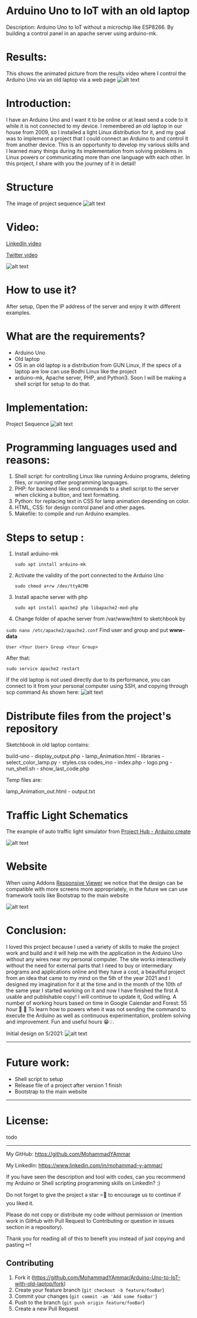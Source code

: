 # Arduino Uno to IoT with an old laptop
Description: Arduino Uno to IoT without a microchip like ESP8266. By building a control panel in an apache server using arduino-mk.

# Results:
This shows the animated picture from the results video where I control the Arduino Uno via an old laptop via a web page
   ![alt text](https://github.com/MohammadYAmmar/Arduino-Uno-to-IoT-with-old-laptop/blob/main/Structure%20and%20Media%20of%20project/GIF%20of%20quick%20result.gif "GIF of result")

# Introduction:
I have an Arduino Uno and I want it to be online or at least send a code to it while it is not connected to my device. I remembered an old laptop in our house from 2009, so I installed a light Linux distribution for it, and my goal was to implement a project that I could connect an Arduino to and control it from another device.
This is an opportunity to develop my various skills and I learned many things during its implementation from solving problems in Linux powers or communicating more than one language with each other. In this project, I share with you the journey of it in detail!

# Structure 
The image of project sequence
   ![alt text](https://github.com/MohammadYAmmar/Arduino-Uno-to-IoT-with-old-laptop/blob/main/Structure%20and%20Media%20of%20project/Image%20Project%20Sequence%203.jpg "Project Structure")


# Video:
 [LinkedIn video](https://www.linkedin.com/posts/mohammad-y-ammar_aepaezaexaewaeyaeuaew-aenaeuaesaezaeuaesabraepaesaelaecaeyaepaej-activity-6863399559163371520-l84H)

[Twitter video](https://twitter.com/mohammad_yammar/status/1457674207513489410)

   ![alt text](https://github.com/MohammadYAmmar/Arduino-Uno-to-IoT-with-old-laptop/blob/main/Structure%20and%20Media%20of%20project/Project%20Thumbnail.png "Project Thumbnail")


# How to use it?
After setup, Open the IP address of the server and enjoy it with different examples.

# What are the requirements?
- Arduino Uno
- Old laptop
- OS in an old laptop is a distribution from GUN Linux, If the specs of a laptop are low can use Bodhi Linux like the project  
- arduino-mk, Apache server, PHP, and Python3. 
Soon I will be making a shell script for setup to do that.

# Implementation:
Project Sequence 
   ![alt text](https://github.com/MohammadYAmmar/Arduino-Uno-to-IoT-with-old-laptop/blob/main/Structure%20and%20Media%20of%20project/GIF%20Project%20Sequence%202.gif "Project Sequence")

# Programming languages used and reasons:
1. Shell script: for controlling Linux like running Arduino programs, deleting files, or running other programming languages.
2. PHP: for backend like send commands to a shell script to the server when clicking a button, and text formatting.
3. Python: for replacing text in CSS for lamp animation depending on color.
4. HTML, CSS: for design control panel and other pages.
5. Makefile: to compile and run Arduino examples.


# Steps to setup  :
1. Install arduino-mk

   `sudo apt install arduino-mk`
2. Activate the validity of the port connected to the Arduino Uno 

   `sudo chmod a+rw /dev/ttyACM0`
3. Install apache server with php

   `sudo apt install apache2 php libapache2-mod-php`
4. Change folder of apache server from /var/www/html to sketchbook by

`sudo nano /etc/apache2/apache2.conf`
Find user and group and put **www-data**

`User <Your User> Group <Your Group>`

After that:

`sudo service apache2 restart`

If the old laptop is not used directly due to its performance, you can connect to it from your personal computer using SSH, and copying through scp command
As shown here:
   ![alt text](https://github.com/MohammadYAmmar/Arduino-Uno-to-IoT-with-old-laptop/blob/main/Structure%20and%20Media%20of%20project/GIF%20of%20SSH%20and%20scp.gif "SSH and scp")


# Distribute files from the project's repository
Sketchbook in old laptop contains:

build-uno - display_output.php - lamp_Animation.html - libraries - select_color_lamp.py - styles.css
codes_ino - index.php - logo.png - run_shell.sh - show_last_code.php

Temp files are:

lamp_Animation_out.html - output.txt

# Traffic Light Schematics	
The example of auto traffic light simulator from [Project Hub - Arduino create](https://create.arduino.cc/projecthub/techno_z/arduino-traffic-light-simulator-2ec9f7)

   ![alt text](https://github.com/MohammadYAmmar/Arduino-Uno-to-IoT-with-old-laptop/blob/main/Structure%20and%20Media%20of%20project/arduino-traffic-light-circuit-diagram_OzXQN6Ea9r.jpg "Traffic Light Schematics")


# Website 
When using Addons [Responsive Viewer](https://chrome.google.com/webstore/detail/responsive-viewer/inmopeiepgfljkpkidclfgbgbmfcennb) we notice that the design can be compatible with more screens more appropriately, in the future we can use framework tools like Bootstrap to the main website

   ![alt text](https://github.com/MohammadYAmmar/Arduino-Uno-to-IoT-with-old-laptop/blob/main/Structure%20and%20Media%20of%20project/Responsive%20Viewer%20of%20website%20initial%20commit.png "Responsive Viewer")

# Conclusion:
I loved this project because I used a variety of skills to make the project work and build and it will help me with the application in the Arduino Uno without any wires near my personal computer. The site works interactively without the need for external parts that I need to buy or intermediary programs and applications online and they have a cost, a beautiful project from an idea that came to my mind on the 5th of the year 2021 and I designed my imagination for it at the time and in the month of the 10th of the same year I started working on it and now I have finished the first A usable and publishable copy! I will continue to update it, God willing.
A number of working hours based on time in Google Calendar and Forest: 55 hour 📆 🌲
To learn how to powers when it was not sending the command to execute the Arduino as well as continuous experimentation, problem solving and improvement. Fun and useful hours 😁💡.

Initial design on 5/2021: 
   ![alt text](https://github.com/MohammadYAmmar/Arduino-Uno-to-IoT-with-old-laptop/blob/main/Structure%20and%20Media%20of%20project/Idea%20Arduino%20project.png "Idea Arduino project")


---
# Future work:
- Shell script to setup
- Release file of a project after version 1 finish
- Bootstrap to the main website

---
# License:
todo

---

My GitHub: https://github.com/MohammadYAmmar

My LinkedIn: https://www.linkedin.com/in/mohammad-y-ammar/ 

If you have seen the description and tool with codes, can you recommend my Arduino or Shell scripting programming skills on LinkedIn? :)

Do not forget to give the project a star ⭐🌟 to encourage us to continue if you liked it.

Please do not copy or distribute my code without permission or (mention work in GitHub with Pull Request to Contributing or question in issues section in a repository).


Thank you for reading all of this to benefit you instead of just copying and pasting ✂!

## Contributing

1. Fork it (<https://github.com/MohammadYAmmar/Arduino-Uno-to-IoT-with-old-laptop/fork>)
2. Create your feature branch (`git checkout -b feature/fooBar`)
3. Commit your changes (`git commit -am 'Add some fooBar'`)
4. Push to the branch (`git push origin feature/fooBar`)
5. Create a new Pull Request
